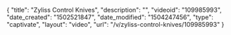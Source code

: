 {
    "title": "Zyliss Control Knives",
    "description": "",
    "videoid": "109985993",
    "date_created": "1502521847",
    "date_modified": "1504247456",
    "type": "captivate",
    "layout": "video",
    "url": "\/v\/zyliss-control-knives\/109985993"
}